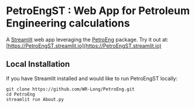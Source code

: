 # PetroEngST : Web App for Petroleum Engineering calculations
A [Streamlit](https://streamlit.io) web app leveraging the [PetroEng](https://github.com/WR-Long/PetroEng) package. Try it out at: [https://PetroEngST.streamlit.io](https://PetroEngST.streamlit.io)

## Local Installation
If you have Streamlit installed and would like to run PetroEngST locally:
```
git clone https://github.com/WR-Long/PetroEng.git
cd PetroEng
streamlit run About.py
```
